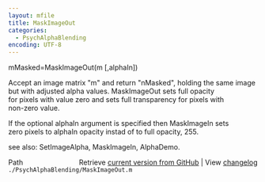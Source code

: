 ```yaml
---
layout: mfile
title: MaskImageOut
categories:
  - PsychAlphaBlending
encoding: UTF-8
---
```


mMasked=MaskImageOut(m [,alphaIn])  

Accept an image matrix "m" and return "nMasked", holding the same image  
but with adjusted alpha values.  MaskImageOut sets full opacity  
for pixels with value zero and sets full transparency for pixels with  
non-zero value.  

If the optional alphaIn argument is specified then MaskImageIn sets  
zero pixels to alphaIn opacity instad of to full opacity, 255.  

see also: SetImageAlpha, MaskImageIn, AlphaDemo.  


<div class="code_header" style="text-align:right;">
  <span style="float:left;">Path&nbsp;&nbsp;</span> <span class="counter">Retrieve <a href=
  "https://raw.github.com/Psychtoolbox-3/Psychtoolbox-3/beta/./PsychAlphaBlending/MaskImageOut.m">current version from GitHub</a> | View <a href=
  "https://github.com/Psychtoolbox-3/Psychtoolbox-3/commits/beta/./PsychAlphaBlending/MaskImageOut.m">changelog</a></span>
</div>
<div class="code">
  <code>./PsychAlphaBlending/MaskImageOut.m</code>
</div>
